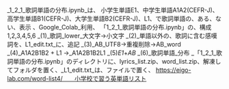 _1_2_1_歌詞単語の分布.ipynb_は、
小学生単語E1、中学生単語A1A2(CEFR-J)、高学生単語B1(CEFR-J)、大学生単語B2(CEFR-J)、L1、で歌詞単語の、ある、ない、表示
、Google_Colab_利用、
「1_2_1_歌詞単語の分布.ipynb」の、構成1,2,3,4,5,6
_(1)_歌詞_lower_大文字→小文字
_(2)_単語以外の、歌詞に含む感嘆詞を、L1_edit.txt_に、追記
_(3)_AB_UTF8→重複削除→AB_word
_(4)_A1A2B1B2 + L1 →_A1A2B1B2L1
_(5)_E1_+_AB_
_(6)_歌詞単語_分布
_「1_2_1_歌詞単語の分布.ipynb」のディレクトリに、lyrics_list.zip、word_list.zip、解凍してフォルダを置く、_L1_edit.txt_は、ファイルで置く、
https://eigo-lab.com/word-list4/　　小学校で習う英単語リスト
